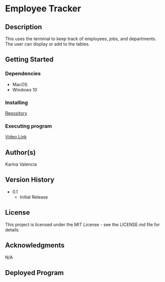 # Employee Tracker

## Description

This uses the terminal to keep track of employees, jobs, and departments. The user can display or add to the tables.

## Getting Started

### Dependencies

* MacOS
* Windows 10

### Installing

[Repository](https://github.com/Valencia01/employee-tracker)

### Executing program

[Video Link](https://drive.google.com/file/d/1sowNcr-eqnhthqyaC9zNP_dPTtAF6gDN/view)

## Author(s)

Karina Valencia

## Version History

* 0.1
    * Initial Release

## License

This project is licensed under the MIT License - see the LICENSE.md file for details

## Acknowledgments

N/A

## Deployed Program

![]()
